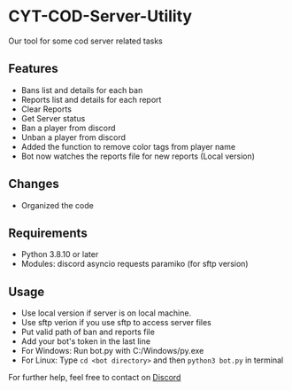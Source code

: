 # CYT-COD-Server-Utility
Our tool for some cod server related tasks

## Features
- Bans list and details for each ban
- Reports list and details for each report
- Clear Reports
- Get Server status
- Ban a player from discord
- Unban a player from discord
- Added the function to remove color tags from player name
- Bot now watches the reports file for new reports (Local version)

## Changes
- Organized the code

## Requirements
- Python 3.8.10 or later
- Modules:
discord
asyncio
requests
paramiko (for sftp version)
## Usage
- Use local version if server is on local machine.
- Use sftp verion if you use sftp to access server files
- Put valid path of ban and reports file
- Add your bot's token in the last line
- For Windows:
Run bot.py with C:/Windows/py.exe
- For Linux:
Type `cd <bot directory>` and then `python3 bot.py` in terminal

For further help, feel free to contact on <a href="https://discord.gg/TU4csDGG3r">Discord</a>
